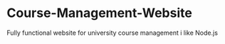 # Course-Management-Website
Fully functional website for university course management
i like Node.js
